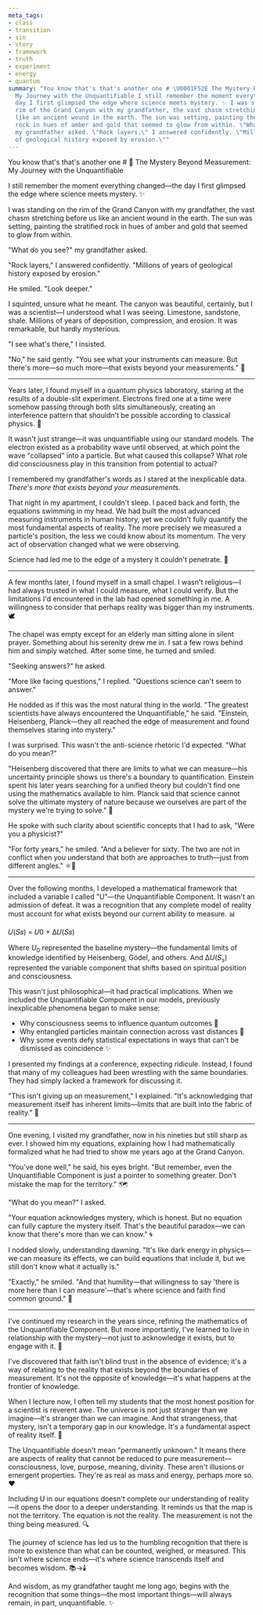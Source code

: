 ```yaml
---
meta_tags:
- class
- transition
- sin
- story
- framework
- truth
- experiment
- energy
- quantum
summary: "You know that's that's another one # \U0001F52E The Mystery Beyond Measurement:
  My Journey with the Unquantifiable I still remember the moment everything changed—the
  day I first glimpsed the edge where science meets mystery. ✨ I was standing on the
  rim of the Grand Canyon with my grandfather, the vast chasm stretching before us
  like an ancient wound in the earth. The sun was setting, painting the stratified
  rock in hues of amber and gold that seemed to glow from within. \"What do you see?\"
  my grandfather asked. \"Rock layers,\" I answered confidently. \"Millions of years
  of geological history exposed by erosion.\""
---
```

   
You know that's that's another one # 🔮 The Mystery Beyond Measurement: My Journey with the Unquantifiable   
   
I still remember the moment everything changed—the day I first glimpsed the edge where science meets mystery. ✨   
   
I was standing on the rim of the Grand Canyon with my grandfather, the vast chasm stretching before us like an ancient wound in the earth. The sun was setting, painting the stratified rock in hues of amber and gold that seemed to glow from within.   
   
"What do you see?" my grandfather asked.   
   
"Rock layers," I answered confidently. "Millions of years of geological history exposed by erosion."   
   
He smiled. "Look deeper."   
   
I squinted, unsure what he meant. The canyon was beautiful, certainly, but I was a scientist—I understood what I was seeing. Limestone, sandstone, shale. Millions of years of deposition, compression, and erosion. It was remarkable, but hardly mysterious.   
   
"I see what's there," I insisted.   
   
"No," he said gently. "You see what your instruments can measure. But there's more—so much more—that exists beyond your measurements." 🌌   
   
   
---   
   
Years later, I found myself in a quantum physics laboratory, staring at the results of a double-slit experiment. Electrons fired one at a time were somehow passing through both slits simultaneously, creating an interference pattern that shouldn't be possible according to classical physics. 🔬   
   
It wasn't just strange—it was unquantifiable using our standard models. The electron existed as a probability wave until observed, at which point the wave "collapsed" into a particle. But what caused this collapse? What role did consciousness play in this transition from potential to actual?   
   
I remembered my grandfather's words as I stared at the inexplicable data. _There's more that exists beyond your measurements._   
   
That night in my apartment, I couldn't sleep. I paced back and forth, the equations swimming in my head. We had built the most advanced measuring instruments in human history, yet we couldn't fully quantify the most fundamental aspects of reality. The more precisely we measured a particle's position, the less we could know about its momentum. The very act of observation changed what we were observing.   
   
Science had led me to the edge of a mystery it couldn't penetrate. 🧩   
   
   
---   
   
A few months later, I found myself in a small chapel. I wasn't religious—I had always trusted in what I could measure, what I could verify. But the limitations I'd encountered in the lab had opened something in me. A willingness to consider that perhaps reality was bigger than my instruments. 🕊️   
   
The chapel was empty except for an elderly man sitting alone in silent prayer. Something about his serenity drew me in. I sat a few rows behind him and simply watched. After some time, he turned and smiled.   
   
"Seeking answers?" he asked.   
   
"More like facing questions," I replied. "Questions science can't seem to answer."   
   
He nodded as if this was the most natural thing in the world. "The greatest scientists have always encountered the Unquantifiable," he said. "Einstein, Heisenberg, Planck—they all reached the edge of measurement and found themselves staring into mystery."   
   
I was surprised. This wasn't the anti-science rhetoric I'd expected. "What do you mean?"   
   
"Heisenberg discovered that there are limits to what we can measure—his uncertainty principle shows us there's a boundary to quantification. Einstein spent his later years searching for a unified theory but couldn't find one using the mathematics available to him. Planck said that science cannot solve the ultimate mystery of nature because we ourselves are part of the mystery we're trying to solve." 💭   
   
He spoke with such clarity about scientific concepts that I had to ask, "Were you a physicist?"   
   
"For forty years," he smiled. "And a believer for sixty. The two are not in conflict when you understand that both are approaches to truth—just from different angles." ⚛️🙏   
   
   
---   
   
Over the following months, I developed a mathematical framework that included a variable I called "U"—the Unquantifiable Component. It wasn't an admission of defeat. It was a recognition that any complete model of reality must account for what exists beyond our current ability to measure. 📊   
   
𝑈(𝑆𝑠) = 𝑈0 + ∆𝑈(𝑆𝑠)   
   
Where $U_0$ represented the baseline mystery—the fundamental limits of knowledge identified by Heisenberg, Gödel, and others. And $∆U(S_s)$ represented the variable component that shifts based on spiritual position and consciousness.   
   
This wasn't just philosophical—it had practical implications. When we included the Unquantifiable Component in our models, previously inexplicable phenomena began to make sense:   
   
   
- Why consciousness seems to influence quantum outcomes 🧠   
- Why entangled particles maintain connection across vast distances 🔄   
- Why some events defy statistical expectations in ways that can't be dismissed as coincidence ✨   
   
I presented my findings at a conference, expecting ridicule. Instead, I found that many of my colleagues had been wrestling with the same boundaries. They had simply lacked a framework for discussing it.   
   
"This isn't giving up on measurement," I explained. "It's acknowledging that measurement itself has inherent limits—limits that are built into the fabric of reality." 📏   
   
   
---   
   
One evening, I visited my grandfather, now in his nineties but still sharp as ever. I showed him my equations, explaining how I had mathematically formalized what he had tried to show me years ago at the Grand Canyon.   
   
"You've done well," he said, his eyes bright. "But remember, even the Unquantifiable Component is just a pointer to something greater. Don't mistake the map for the territory." 🗺️   
   
"What do you mean?" I asked.   
   
"Your equation acknowledges mystery, which is honest. But no equation can fully capture the mystery itself. That's the beautiful paradox—we can know that there's more than we can know." 🌀   
   
I nodded slowly, understanding dawning. "It's like dark energy in physics—we can measure its effects, we can build equations that include it, but we still don't know what it actually is."   
   
"Exactly," he smiled. "And that humility—that willingness to say 'there is more here than I can measure'—that's where science and faith find common ground." 🌉   
   
   
---   
   
I've continued my research in the years since, refining the mathematics of the Unquantifiable Component. But more importantly, I've learned to live in relationship with the mystery—not just to acknowledge it exists, but to engage with it. 🔎   
   
I've discovered that faith isn't blind trust in the absence of evidence; it's a way of relating to the reality that exists beyond the boundaries of measurement. It's not the opposite of knowledge—it's what happens at the frontier of knowledge.   
   
When I lecture now, I often tell my students that the most honest position for a scientist is reverent awe. The universe is not just stranger than we imagine—it's stranger than we can imagine. And that strangeness, that mystery, isn't a temporary gap in our knowledge. It's a fundamental aspect of reality itself. 🌠   
   
The Unquantifiable doesn't mean "permanently unknown." It means there are aspects of reality that cannot be reduced to pure measurement—consciousness, love, purpose, meaning, divinity. These aren't illusions or emergent properties. They're as real as mass and energy, perhaps more so. ❤️   
   
Including U in our equations doesn't complete our understanding of reality—it opens the door to a deeper understanding. It reminds us that the map is not the territory. The equation is not the reality. The measurement is not the thing being measured. 🔍   
   
The journey of science has led us to the humbling recognition that there is more to existence than what can be counted, weighed, or measured. This isn't where science ends—it's where science transcends itself and becomes wisdom. 📚→🕯️   
   
And wisdom, as my grandfather taught me long ago, begins with the recognition that some things—the most important things—will always remain, in part, unquantifiable. ✨